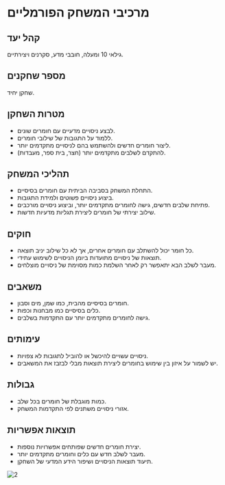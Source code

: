 # מרכיבי המשחק הפורמליים

## קהל יעד
גילאי 10 ומעלה, חובבי מדע, סקרנים ויצירתיים.

## מספר שחקנים
שחקן יחיד.

## מטרות השחקן
- לבצע ניסויים מדעיים עם חומרים שונים.
- ללמוד על התגובות של שילובי חומרים.
- ליצור חומרים חדשים ולהשתמש בהם לניסויים מתקדמים יותר.
- להתקדם לשלבים מתקדמים יותר (חצר, בית ספר, מעבדות).

## תהליכי המשחק
- התחלת המשחק בסביבה הביתית עם חומרים בסיסיים.
- ביצוע ניסויים פשוטים ולמידת התגובות.
- פתיחת שלבים חדשים, גישה לחומרים מתקדמים יותר, וביצוע ניסויים מורכבים.
- שילוב יצירתי של חומרים ליצירת תגליות מדעיות חדשות.

## חוקים
- כל חומר יכול להשתלב עם חומרים אחרים, אך לא כל שילוב יניב תוצאה.
- תוצאות של ניסויים מתועדות ביומן הניסויים לשימוש עתידי.
- מעבר לשלב הבא יתאפשר רק לאחר השלמת כמות מסוימת של ניסויים מוצלחים.

## משאבים
- חומרים בסיסיים מהבית, כמו שמן, מים וסבון.
- כלים בסיסיים כמו מבחנות וכפות.
- גישה לחומרים מתקדמים יותר עם התקדמות בשלבים.

## עימותים
- ניסויים עשויים להיכשל או להוביל לתגובות לא צפויות.
- יש לשמור על איזון בין שימוש בחומרים ליצירת תוצאות מבלי לבזבז את המשאבים.

## גבולות
- כמות מוגבלת של חומרים בכל שלב.
- אזורי ניסויים משתנים לפי התקדמות המשחק.

## תוצאות אפשריות
- יצירת חומרים חדשים שפותחים אפשרויות נוספות.
- מעבר לשלב חדש עם כלים וחומרים מתקדמים יותר.
- תיעוד תוצאות הניסויים ושיפור הידע המדעי של השחקן.

![2](https://github.com/user-attachments/assets/3c22910c-9d7e-4374-9a8e-9c52b9823b7b)

